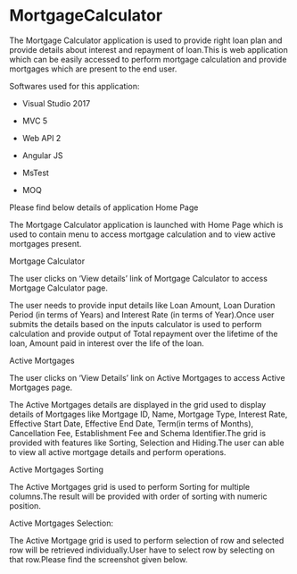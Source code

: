 # MortgageCalculator
The Mortgage Calculator application is used to provide right loan plan and provide details about interest and repayment of loan.This is web application which can be easily accessed to perform mortgage calculation  and provide mortgages which are present to the end user. 

Softwares used for this application: 

* Visual Studio 2017 

* MVC 5 

* Web API 2 

* Angular JS 

* MsTest 

* MOQ 

Please find below details of application
Home Page

The Mortgage Calculator application is launched with Home Page which is used to contain menu to access mortgage calculation and to view active mortgages present.

Mortgage Calculator 

The user clicks on ‘View details’ link of Mortgage Calculator to access Mortgage Calculator page. 

The user needs to provide input details like Loan Amount, Loan Duration Period (in terms of Years) and Interest Rate (in terms of Year).Once user submits the details based on the inputs calculator is used to perform calculation and provide output of Total repayment over the lifetime of the loan, Amount paid in interest over the life of the loan.

Active Mortgages 

The user clicks on ‘View Details’ link on Active Mortgages to access Active Mortgages page. 

The Active Mortgages details are displayed in the grid used to display details of Mortgages like Mortgage ID, Name, Mortgage Type, Interest Rate, Effective Start Date, Effective End Date, Term(in terms of Months), Cancellation Fee, Establishment Fee and Schema Identifier.The grid is provided with features like Sorting, Selection and Hiding.The user can able to view all active mortgage details and perform operations.

Active Mortgages Sorting 

The Active Mortgages grid is used to perform Sorting for multiple columns.The result will be provided with order of sorting with numeric position.

Active Mortgages Selection: 

The Active Mortgage grid is used to perform selection of row and selected row will be retrieved individually.User have to select row by selecting on that row.Please find the screenshot given below.


